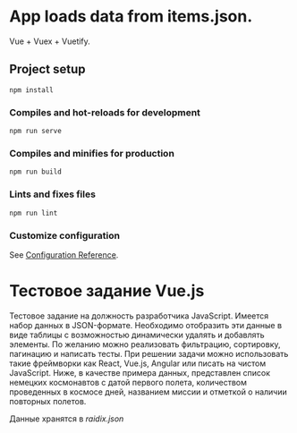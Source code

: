 # App loads data from items.json.
Vue + Vuex + Vuetify. 

## Project setup
```
npm install
```

### Compiles and hot-reloads for development
```
npm run serve
```

### Compiles and minifies for production
```
npm run build
```

### Lints and fixes files
```
npm run lint
```

### Customize configuration
See [Configuration Reference](https://cli.vuejs.org/config/).



# Тестовое задание Vue.js

Тестовое задание на должность разработчика JavaScript.
Имеется набор данных в JSON-формате. Необходимо отобразить эти данные в виде
таблицы с возможностью динамически удалять и добавлять элементы.
По желанию можно реализовать фильтрацию, сортировку, пагинацию и написать тесты.
При решении задачи можно использовать такие фреймворки как React, Vue.js, Angular или
писать на чистом JavaScript.
Ниже, в качестве примера данных, представлен список немецких космонавтов с датой
первого полета, количеством проведенных в космосе дней, названием миссии и отметкой
о наличии повторных полетов.

Данные хранятся в _raidix.json_
